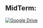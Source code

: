 ## MidTerm: 
[![Google Drive](https://img.shields.io/badge/Google%20Drive-4285F4?style=for-the-badge&logo=googledrive&logoColor=white)](https://drive.google.com/drive/folders/1qq24OO39tbwgd6nSucdW_2duTsszyth1)
